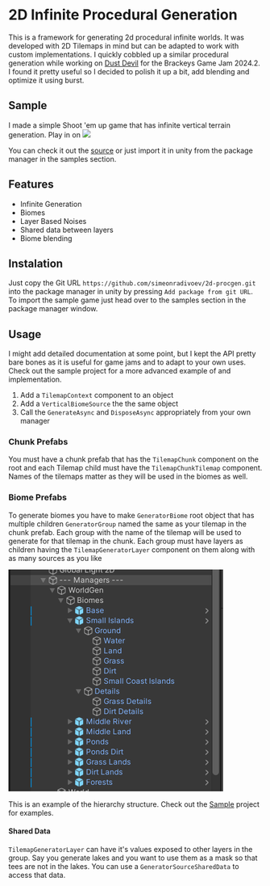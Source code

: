 ﻿# 2D Infinite Procedural Generation

This is a framework for generating 2d procedural infinite worlds.
It was developed with 2D Tilemaps in mind but can be adapted to work with custom implementations.
I quickly cobbled up a similar procedural generation while working
on [Dust Devil](https://simeonradivoev.itch.io/dust-devil) for the Brackeys Game Jam 2024.2.
I found it pretty useful so I decided to polish it up a bit, add blending and optimize it using burst.

## Sample

I made a simple Shoot 'em up game that has infinite vertical terrain generation. Play in on [![](https://img.itch.zone/aW1nLzE3ODgzMTQ1LnBuZw==/315x250%23c/WeC%2FO4.png)](https://simeonradivoev.itch.io/infinite-2d-shmup-sample)

You can check it out the [source](https://github.com/simeonradivoev/2d-procgen-sample) or just import it in unity from the package manager
in the samples section.

## Features

- Infinite Generation
- Biomes
- Layer Based Noises
- Shared data between layers
- Biome blending

## Instalation

Just copy the Git URL `https://github.com/simeonradivoev/2d-procgen.git` into the package manager in unity by
pressing `Add package from git URL`.
To import the sample game just head over to the samples section in the package manager window.

## Usage

I might add detailed documentation at some point, but I kept the API pretty bare bones as it is useful for game jams and
to adapt to your own uses.
Check out the sample project for a more advanced example of and implementation.

1. Add a `TilemapContext` component to an object
2. Add a `VerticalBiomeSource` the the same object
3. Call the `GenerateAsync` and `DisposeAsync` appropriately from your own manager

### Chunk Prefabs

You must have a chunk prefab that has the `TilemapChunk` component on the root and each Tilemap child must have
the `TilemapChunkTilemap` component.
Names of the tilemaps matter as they will be used in the biomes as well.

### Biome Prefabs

To generate biomes you have to make `GeneratorBiome` root object that has multiple children `GeneratorGroup` named the
same as your tilemap in the chunk prefab.
Each group with the name of the tilemap will be used to generate for that tilemap in the chunk.
Each group must have layers as children having the `TilemapGeneratorLayer` component on them along with as many sources
as you like

![](/Samples~/TreeStructure.png)

This is an example of the hierarchy structure. Check out
the [Sample](https://github.com/simeonradivoev/2d-procgen-sample) project for examples.

#### Shared Data

`TilemapGeneratorLayer` can have it's values exposed to other layers in the group.
Say you generate lakes and you want to use them as a mask so that tees are not in the lakes. You can use
a `GeneratorSourceSharedData` to access that data.